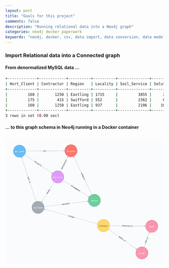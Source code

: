 ```yaml
---
layout: post
title: "Goals for this project"
comments: false
description: "Running relational data into a Neo4j graph"
categories: neo4j docker paperwork
keywords: "neo4j, docker, csv, data import, data conversion, data model, graph database, rdbms, relational data"
---
```


### Import Relational data into a Connected graph

#### From denormalized MySQL data ... #####

```bash
+-------------+------------+----------+----------+--------------+----------+------------+---------------+---------------+--------------+
| Hort_Client | Contractor | Region   | Locality | Soil_Service | Solution | Soil_Issue | Date_Reported | Date_Actioned | DaysToAction |
+-------------+------------+----------+----------+--------------+----------+------------+---------------+---------------+--------------+
|         160 |       1250 | Eastling | 1715     |         3855 |     2786 | Erosion    | 2009-08-10    | 2009-09-28    |           49 |
|         175 |        415 | Swifford | 552      |         2362 |     6684 | Erosion    | 2008-04-08    | 2008-04-08    |            0 |
|         160 |       1250 | Eastling | 937      |         2106 |    10773 | Erosion    | 2011-10-24    | 2012-02-13    |          112 |
+-------------+------------+----------+----------+--------------+----------+------------+---------------+---------------+--------------+
3 rows in set (0.00 sec)
```

#### ... to this graph schema in Neo4j running in a Docker container ####

![Soil Survey meta-graph](/assets/images/soil_survey_meta_graph.png)
---
